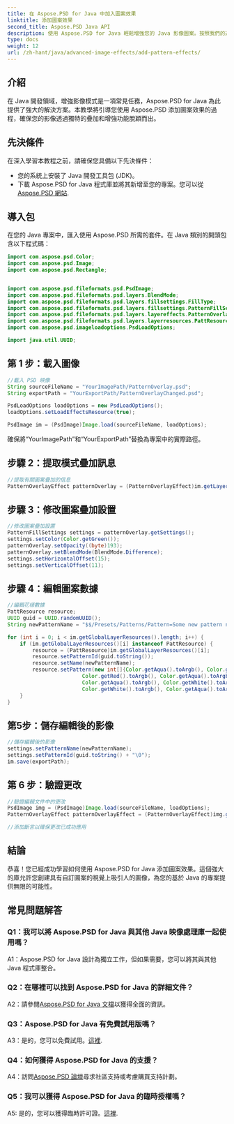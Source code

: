 ```yaml
---
title: 在 Aspose.PSD for Java 中加入圖案效果
linktitle: 添加圖案效果
second_title: Aspose.PSD Java API
description: 使用 Aspose.PSD for Java 輕鬆增強您的 Java 影像圖案。按照我們的逐步教學添加迷人的圖案效果。
type: docs
weight: 12
url: /zh-hant/java/advanced-image-effects/add-pattern-effects/
---
```

## 介紹

在 Java 開發領域，增強影像模式是一項常見任務，Aspose.PSD for Java 為此提供了強大的解決方案。本教學將引導您使用 Aspose.PSD 添加圖案效果的過程，確保您的影像透過獨特的疊加和增強功能脫穎而出。

## 先決條件

在深入學習本教程之前，請確保您具備以下先決條件：

- 您的系統上安裝了 Java 開發工具包 (JDK)。
- 下載 Aspose.PSD for Java 程式庫並將其新增至您的專案。您可以從[Aspose.PSD 網站](https://releases.aspose.com/psd/java/).

## 導入包

在您的 Java 專案中，匯入使用 Aspose.PSD 所需的套件。在 Java 類別的開頭包含以下程式碼：

```java
import com.aspose.psd.Color;
import com.aspose.psd.Image;
import com.aspose.psd.Rectangle;


import com.aspose.psd.fileformats.psd.PsdImage;
import com.aspose.psd.fileformats.psd.layers.BlendMode;
import com.aspose.psd.fileformats.psd.layers.fillsettings.FillType;
import com.aspose.psd.fileformats.psd.layers.fillsettings.PatternFillSettings;
import com.aspose.psd.fileformats.psd.layers.layereffects.PatternOverlayEffect;
import com.aspose.psd.fileformats.psd.layers.layerresources.PattResource;
import com.aspose.psd.imageloadoptions.PsdLoadOptions;

import java.util.UUID;
```

## 第 1 步：載入圖像

```java
//載入 PSD 映像
String sourceFileName = "YourImagePath/PatternOverlay.psd";
String exportPath = "YourExportPath/PatternOverlayChanged.psd";

PsdLoadOptions loadOptions = new PsdLoadOptions();
loadOptions.setLoadEffectsResource(true);

PsdImage im = (PsdImage)Image.load(sourceFileName, loadOptions);
```

確保將“YourImagePath”和“YourExportPath”替換為專案中的實際路徑。

## 步驟 2：提取模式疊加訊息

```java
//提取有關圖案疊加的信息
PatternOverlayEffect patternOverlay = (PatternOverlayEffect)im.getLayers()[1].getBlendingOptions().getEffects()[0];
```

## 步驟 3：修改圖案疊加設置

```java
//修改圖案疊加設置
PatternFillSettings settings = patternOverlay.getSettings();
settings.setColor(Color.getGreen());
patternOverlay.setOpacity((byte)193);
patternOverlay.setBlendMode(BlendMode.Difference);
settings.setHorizontalOffset(15);
settings.setVerticalOffset(11);
```

## 步驟 4：編輯圖案數據

```java
//編輯花樣數據
PattResource resource;
UUID guid = UUID.randomUUID();
String newPatternName = "$$/Presets/Patterns/Pattern=Some new pattern name\0";

for (int i = 0; i < im.getGlobalLayerResources().length; i++) {
    if (im.getGlobalLayerResources()[i] instanceof PattResource) {
        resource = (PattResource)im.getGlobalLayerResources()[i];
        resource.setPatternId(guid.toString());
        resource.setName(newPatternName);
        resource.setPattern(new int[]{Color.getAqua().toArgb(), Color.getRed().toArgb(),
                        Color.getRed().toArgb(), Color.getAqua().toArgb(),
                        Color.getAqua().toArgb(), Color.getWhite().toArgb(),
                        Color.getWhite().toArgb(), Color.getAqua().toArgb()}, new Rectangle(0, 0, 4, 2));
    }
}
```

## 第5步：儲存編輯後的影像

```java
//儲存編輯後的影像
settings.setPatternName(newPatternName);
settings.setPatternId(guid.toString() + "\0");
im.save(exportPath);
```

## 第 6 步：驗證更改

```java
//驗證編輯文件中的更改
PsdImage img = (PsdImage)Image.load(sourceFileName, loadOptions);
PatternOverlayEffect patternOverlayEffect = (PatternOverlayEffect)img.getLayers()[1].getBlendingOptions().getEffects()[0];

//添加斷言以確保更改已成功應用
```

## 結論

恭喜！您已經成功學習如何使用 Aspose.PSD for Java 添加圖案效果。這個強大的庫允許您創建具有自訂圖案的視覺上吸引人的圖像，為您的基於 Java 的專案提供無限的可能性。

## 常見問題解答

### Q1：我可以將 Aspose.PSD for Java 與其他 Java 映像處理庫一起使用嗎？

A1：Aspose.PSD for Java 設計為獨立工作，但如果需要，您可以將其與其他 Java 程式庫整合。

### Q2：在哪裡可以找到 Aspose.PSD for Java 的詳細文件？

 A2：請參閱[Aspose.PSD for Java 文檔](https://reference.aspose.com/psd/java/)以獲得全面的資訊。

### Q3：Aspose.PSD for Java 有免費試用版嗎？

 A3：是的，您可以免費試用。[這裡](https://releases.aspose.com/).

### Q4：如何獲得 Aspose.PSD for Java 的支援？

 A4：訪問[Aspose.PSD 論壇](https://forum.aspose.com/c/psd/34)尋求社區支持或考慮購買支持計劃。

### Q5：我可以獲得 Aspose.PSD for Java 的臨時授權嗎？

A5: 是的，您可以獲得臨時許可證。[這裡](https://purchase.aspose.com/temporary-license/).